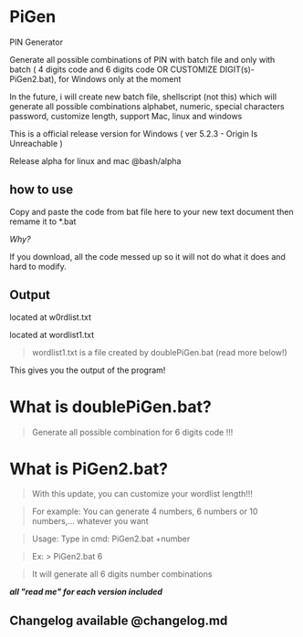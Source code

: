 # PiGen

PIN Generator

Generate all possible combinations of PIN with batch file and only with batch ( 4 digits code and 6 digits code OR CUSTOMIZE DIGIT(s)-PiGen2.bat), for Windows only at the moment

In the future, i will create new batch file, shellscript (not this) which will generate all possible combinations alphabet, numeric, special characters password, customize length, support Mac, linux and windows

This is a official release version for Windows ( ver 5.2.3 - Origin Is Unreachable )

Release alpha for linux and mac @bash/alpha

## how to use

Copy and paste the code from bat file here to your new text document then remame it to *.bat

_Why?_

 If you download, all the code messed up so it will not do what it does and hard to modify. 

## Output

located at w0rdlist.txt 

located at wordlist1.txt 

> wordlist1.txt is a file created by doublePiGen.bat (read more below!)

This gives you the output of the program!

# What is doublePiGen.bat?

> Generate all possible combination for 6 digits code !!!

# What is PiGen2.bat?

> With this update, you can customize your wordlist length!!!

> For example: You can generate 4 numbers, 6 numbers or 10 numbers,... whatever you want

> Usage: Type in cmd: PiGen2.bat +number

> Ex: > PiGen2.bat 6 

> It will generate all 6 digits number combinations

**_all "read me" for each version included_**

## Changelog available @changelog.md
